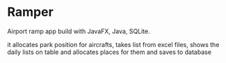 # Ramper
Airport ramp app build with JavaFX, Java, SQLite.

it allocates park position for aircrafts, takes list from excel files, shows the daily lists on table and allocates places for them and saves to database  
